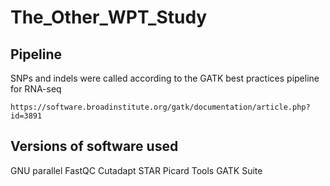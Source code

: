 # The_Other_WPT_Study

## Pipeline
SNPs and indels were called according to the GATK best practices pipeline for RNA-seq
```
https://software.broadinstitute.org/gatk/documentation/article.php?id=3891
```

## Versions of software used
GNU parallel
FastQC
Cutadapt
STAR
Picard Tools
GATK Suite
